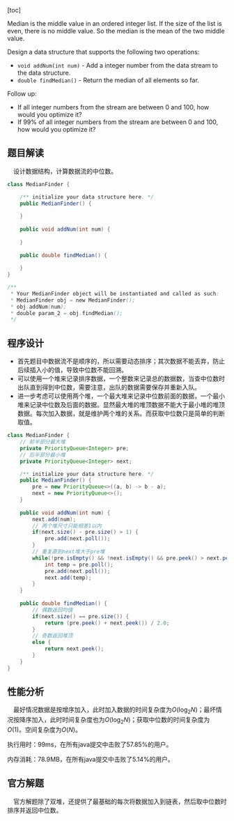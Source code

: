 [toc]

Median is the middle value in an ordered integer list. If the size of the list is even, there is no middle value. So the median is the mean of the two middle value.

Design a data structure that supports the following two operations:

* `void addNum(int num)` - Add a integer number from the data stream to the data structure.
* `double findMedian()` - Return the median of all elements so far.



Follow up:

* If all integer numbers from the stream are between 0 and 100, how would you optimize it?
* If 99% of all integer numbers from the stream are between 0 and 100, how would you optimize it?



## 题目解读

&emsp;设计数据结构，计算数据流的中位数。

```java
class MedianFinder {

    /** initialize your data structure here. */
    public MedianFinder() {
        
    }
    
    public void addNum(int num) {
        
    }
    
    public double findMedian() {
        
    }
}

/**
 * Your MedianFinder object will be instantiated and called as such:
 * MedianFinder obj = new MedianFinder();
 * obj.addNum(num);
 * double param_2 = obj.findMedian();
 */
```

## 程序设计

* 首先题目中数据流不是顺序的，所以需要动态排序；其次数据不能丢弃，防止后续插入小的值，导致中位数不能回溯。
* 可以使用一个堆来记录排序数据，一个整数来记录总的数据数，当查中位数时出队直到得到中位数，需要注意，出队的数据需要保存并重新入队。
* 进一步考虑可以使用两个堆，一个最大堆来记录中位数前面的数据，一个最小堆来记录中位数及后面的数据。显然最大堆的堆顶数据不能大于最小堆的堆顶数据。每次加入数据，就是维护两个堆的关系。而获取中位数只是简单的判断取值。

```java
class MedianFinder {
    // 前半部分最大堆
    private PriorityQueue<Integer> pre;
    // 后半部分最小堆
    private PriorityQueue<Integer> next;

    /** initialize your data structure here. */
    public MedianFinder() {
        pre = new PriorityQueue<>((a, b) -> b - a);
        next = new PriorityQueue<>();
    }
    
    public void addNum(int num) {
        next.add(num);
        // 两个堆尺寸只能相差1以内
        if(next.size() - pre.size() > 1) {
            pre.add(next.poll());
        }
        // 重复直到next堆大于pre堆
        while(!pre.isEmpty() && !next.isEmpty() && pre.peek() > next.peek()) {
            int temp = pre.poll();
            pre.add(next.poll());
            next.add(temp);
        }
    }
    
    public double findMedian() {
        // 偶数返回均值
        if(next.size() == pre.size()) {
            return (pre.peek() + next.peek()) / 2.0;
        } 
        // 奇数返回堆顶
        else {
            return next.peek();
        }
    }
}
```

## 性能分析

&emsp;最好情况数据是按增序加入，此时加入数据的时间复杂度为$O(\log_2N)$；最坏情况按降序加入，此时时间复杂度也为$O(\log_2N)$；获取中位数的时间复杂度为$O(1)$。空间复杂度为$O(N)$。

执行用时：99ms，在所有java提交中击败了57.85%的用户。

内存消耗：78.9MB，在所有java提交中击败了5.14%的用户。

## 官方解题

&emsp;官方解题除了双堆，还提供了最基础的每次将数据加入到链表，然后取中位数时排序并返回中位数。